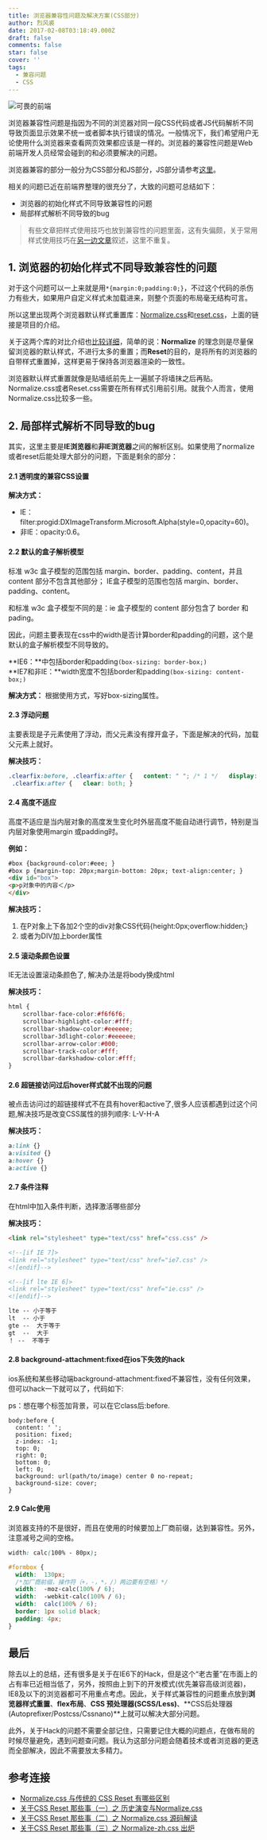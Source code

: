 ```yaml
---
title: 浏览器兼容性问题及解决方案(CSS部分)
author: 烈风裘
date: 2017-02-08T03:18:49.000Z
draft: false
comments: false
star: false
cover: ''
tags: 
  - 兼容问题
  - CSS
---
```



![可畏的前端](https://drscdn.500px.org/photo/72944089/m%3D2048/bee828b2bca1bca21d335bccae466489)

浏览器兼容性问题是指因为不同的浏览器对同一段CSS代码或者JS代码解析不同导致页面显示效果不统一或者脚本执行错误的情况。一般情况下，我们希望用户无论使用什么浏览器来查看网页效果都应该是一样的。浏览器的兼容性问题是Web前端开发人员经常会碰到的和必须要解决的问题。

浏览器兼容的部分一般分为CSS部分和JS部分，JS部分请参考[这里](http://www.jianshu.com/p/8cd605d14e19)。

相关的问题已近在前端界整理的很充分了，大致的问题可总结如下：

* 浏览器的初始化样式不同导致兼容性的问题
* 局部样式解析不同导致的bug

> 有些文章把样式使用技巧也放到兼容性的问题里面，这有失偏颇，关于常用样式使用技巧在[另一边文章](http://www.jianshu.com/p/25eaac282b0d)叙述，这里不重复。

## 1. 浏览器的初始化样式不同导致兼容性的问题

对于这个问题可以一上来就是用```*{margin:0;padding:0;}```，不过这个代码的杀伤力有些大，如果用户自定义样式未加载进来，则整个页面的布局毫无结构可言。

所以这里出现两个浏览器默认样式重置库：[Normalize.css](http://necolas.github.io/normalize.css/)和[reset.css](http://meyerweb.com/eric/tools/css/reset/)，上面的链接是项目的介绍。

关于这两个库的对比介绍也[比较详细](https://segmentfault.com/q/1010000000117189)，简单的说：**Normalize** 的理念则是尽量保留浏览器的默认样式，不进行太多的重置；而**Reset**的目的，是将所有的浏览器的自带样式重置掉，这样更易于保持各浏览器渲染的一致性。

浏览器默认样式重置就像是贴墙纸前先上一遍腻子将墙抹之后再贴。Normalize.css或者Reset.css需要在所有样式引用前引用。就我个人而言，使用Normalize.css比较多一些。

## 2. 局部样式解析不同导致的bug

其实，这里主要是**IE浏览器**和**非IE浏览器**之间的解析区别。如果使用了normalize或者reset后能处理大部分的问题，下面是剩余的部分：

#### 2.1 透明度的兼容CSS设置

**解决方式：** 

* IE：filter:progid:DXImageTransform.Microsoft.Alpha(style=0,opacity=60)。  
* 非IE：opacity:0.6。

#### 2.2 默认的盒子解析模型

标准 w3c 盒子模型的范围包括 margin、border、padding、content，并且 content 部分不包含其他部分； IE盒子模型的范围也包括 margin、border、padding、content。

和标准 w3c 盒子模型不同的是：ie 盒子模型的 content 部分包含了 border 和 pading。

因此，问题主要表现在css中的width是否计算border和padding的问题，这个是默认的盒子解析模型不同导致的。

**IE6：**中包括border和padding```(box-sizing: border-box;)```  
**IE7和非IE：**width宽度不包括border和padding```(box-sizing: content-box;)```  

**解决方式：**  根据使用方式，写好box-sizing属性。



#### 2.3 浮动问题

主要表现是子元素使用了浮动，而父元素没有撑开盒子，下面是解决的代码，加载父元素上就好。

**解决技巧：**

```css
.clearfix:before, .clearfix:after {   content: " "; /* 1 */   display: table; /* 2 */ }
 .clearfix:after {   clear: both; }
```


#### 2.4 高度不适应

高度不适应是当内层对象的高度发生变化时外层高度不能自动进行调节，特别是当内层对象使用margin 或padding时。

**例如：**

```html
#box {background-color:#eee; } 
#box p {margin-top: 20px;margin-bottom: 20px; text-align:center; } 
<div id="box">
<p>p对象中的内容＜/p>
</div>
```

**解决技巧：**

1. 在P对象上下各加2个空的div对象CSS代码{height:0px;overflow:hidden;}
2. 或者为DIV加上border属性

#### 2.5 滚动条颜色设置

IE无法设置滚动条颜色了, 解决办法是将body换成html 

**解决技巧：**

```css
html { 
	scrollbar-face-color:#f6f6f6; 
	scrollbar-highlight-color:#fff; 
	scrollbar-shadow-color:#eeeeee; 
	scrollbar-3dlight-color:#eeeeee; 
	scrollbar-arrow-color:#000; 
	scrollbar-track-color:#fff; 
	scrollbar-darkshadow-color:#fff; 
} 

```
#### 2.6 超链接访问过后hover样式就不出现的问题
被点击访问过的超链接样式不在具有hover和active了,很多人应该都遇到过这个问题,解决技巧是改变CSS属性的排列顺序: L-V-H-A 

**解决技巧：**

```css
a:link {} 
a:visited {} 
a:hover {} 
a:active {} 
```

#### 2.7 条件注释

在html中加入条件判断，选择激活哪些部分

**解决技巧：**

```html
<link rel="stylesheet" type="text/css" href="css.css" />

<!--[if IE 7]>
<link rel="stylesheet" type="text/css" href="ie7.css" />
<![endif]-->

<!--[if lte IE 6]>
<link rel="stylesheet" type="text/css" href="ie.css" />
<![endif]-->

lte -- 小于等于
lt  -- 小于
gte --  大于等于
gt  --  大于
！ --  不等于
```

#### 2.8 background-attachment:fixed在ios下失效的hack

ios系统和某些移动端background-attachment:fixed不兼容性，没有任何效果，但可以hack一下就可以了，代码如下:

ps：想在哪个标签加背景，可以在它class后:before.

```
body:before {
  content: ' ';
  position: fixed;
  z-index: -1;
  top: 0;
  right: 0;
  bottom: 0;
  left: 0;
  background: url(path/to/image) center 0 no-repeat;
  background-size: cover;
}
```

#### 2.9 Calc使用

浏览器支持的不是很好，而且在使用的时候要加上厂商前缀，达到兼容性。另外，注意减号之间的空格。


```css
width: calc(100% - 80px);

#formbox {
  width:  130px;
  /*加厂商前缀，操作符（+，-，*，/）两边要有空格）*/               
  width:  -moz-calc(100% / 6);   
  width:  -webkit-calc(100% / 6);   
  width:  calc(100% / 6);   
  border: 1px solid black;
  padding: 4px;
}
```

## 最后

除去以上的总结，还有很多是关于在IE6下的Hack，但是这个“老古董”在市面上的占有率已近相当低了，另外，按照由上到下的开发模式(优先兼容高级浏览器)，IE8及以下的浏览器都可不用重点考虑。因此，关于样式兼容性的问题重点放到**浏览器样式重置**、**flex布局**、**CSS 预处理器(SCSS/Less)**、**CSS后处理器(Autoprefixer/Postcss/Cssnano)**上就可以解决大部分问题。

此外，关于Hack的问题不需要全部记住，只需要记住大概的问题点，在做布局的时候尽量避免，遇到问题查问题。我认为这部分问题会随着技术或者浏览器的更迭而全部解决，因此不需要放太多精力。


## 参考连接
* [Normalize.css 与传统的 CSS Reset 有哪些区别](https://www.zhihu.com/question/20094066)
* [关于CSS Reset 那些事（一）之 历史演变与Normalize.css](https://segmentfault.com/a/1190000003021766)
* [关于CSS Reset 那些事（二）之 Normalize.css 源码解读](https://segmentfault.com/a/1190000003025718)
* [关于CSS Reset 那些事（三）之 Normalize-zh.css 出炉](https://segmentfault.com/a/1190000003028985)